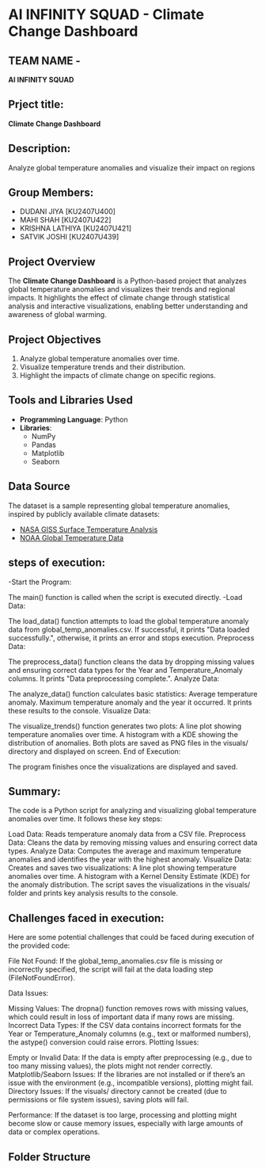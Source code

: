 # AI INFINITY SQUAD - Climate Change Dashboard

## TEAM NAME -
**AI INFINITY SQUAD**

## Prject title:
**Climate Change Dashboard**

## Description:
Analyze global temperature anomalies and visualize their impact on regions

## Group Members:
- DUDANI JIYA [KU2407U400]
- MAHI SHAH [KU2407U422]
- KRISHNA LATHIYA [KU2407U421]
- SATVIK JOSHI [KU2407U439]

## Project Overview
The **Climate Change Dashboard** is a Python-based project that analyzes global temperature anomalies and visualizes their trends and regional impacts. It highlights the effect of climate change through statistical analysis and interactive visualizations, enabling better understanding and awareness of global warming.

## Project Objectives
1. Analyze global temperature anomalies over time.
2. Visualize temperature trends and their distribution.
3. Highlight the impacts of climate change on specific regions.

## Tools and Libraries Used
- **Programming Language**: Python
- **Libraries**:
  - NumPy
  - Pandas
  - Matplotlib
  - Seaborn

## Data Source
The dataset is a sample representing global temperature anomalies, inspired by publicly available climate datasets:
- [NASA GISS Surface Temperature Analysis](https://data.giss.nasa.gov/gistemp/)
- [NOAA Global Temperature Data](https://www.ncei.noaa.gov/access/monitoring/global-temperature-anomalies)

## steps of execution:
-Start the Program:

The main() function is called when the script is executed directly.
-Load Data:

The load_data() function attempts to load the global temperature anomaly data from global_temp_anomalies.csv.
If successful, it prints "Data loaded successfully.", otherwise, it prints an error and stops execution.
Preprocess Data:

The preprocess_data() function cleans the data by dropping missing values and ensuring correct data types for the Year and Temperature_Anomaly columns.
It prints "Data preprocessing complete.".
Analyze Data:

The analyze_data() function calculates basic statistics:
Average temperature anomaly.
Maximum temperature anomaly and the year it occurred.
It prints these results to the console.
Visualize Data:

The visualize_trends() function generates two plots:
A line plot showing temperature anomalies over time.
A histogram with a KDE showing the distribution of anomalies.
Both plots are saved as PNG files in the visuals/ directory and displayed on screen.
End of Execution:

The program finishes once the visualizations are displayed and saved.

## Summary:
The code is a Python script for analyzing and visualizing global temperature anomalies over time. It follows these key steps:

Load Data: Reads temperature anomaly data from a CSV file.
Preprocess Data: Cleans the data by removing missing values and ensuring correct data types.
Analyze Data: Computes the average and maximum temperature anomalies and identifies the year with the highest anomaly.
Visualize Data: Creates and saves two visualizations:
A line plot showing temperature anomalies over time.
A histogram with a Kernel Density Estimate (KDE) for the anomaly distribution.
The script saves the visualizations in the visuals/ folder and prints key analysis results to the console.

## Challenges faced in execution:
Here are some potential challenges that could be faced during execution of the provided code:

File Not Found: If the global_temp_anomalies.csv file is missing or incorrectly specified, the script will fail at the data loading step (FileNotFoundError).

Data Issues:

Missing Values: The dropna() function removes rows with missing values, which could result in loss of important data if many rows are missing.
Incorrect Data Types: If the CSV data contains incorrect formats for the Year or Temperature_Anomaly columns (e.g., text or malformed numbers), the astype() conversion could raise errors.
Plotting Issues:

Empty or Invalid Data: If the data is empty after preprocessing (e.g., due to too many missing values), the plots might not render correctly.
Matplotlib/Seaborn Issues: If the libraries are not installed or if there’s an issue with the environment (e.g., incompatible versions), plotting might fail.
Directory Issues: If the visuals/ directory cannot be created (due to permissions or file system issues), saving plots will fail.

Performance: If the dataset is too large, processing and plotting might become slow or cause memory issues, especially with large amounts of data or complex operations.
## Folder Structure

